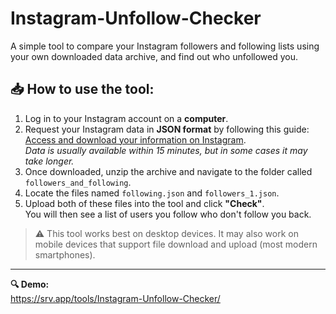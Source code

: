 # Instagram-Unfollow-Checker
A simple tool to compare your Instagram followers and following lists using your own downloaded data archive, and find out who unfollowed you.

## 📥 How to use the tool:

1. Log in to your Instagram account on a **computer**.
2. Request your Instagram data in **JSON format** by following this guide: [Access and download your information on Instagram](https://help.instagram.com/181231772500920).  
   *Data is usually available within 15 minutes, but in some cases it may take longer.*
3. Once downloaded, unzip the archive and navigate to the folder called `followers_and_following`.
4. Locate the files named `following.json` and `followers_1.json`.
5. Upload both of these files into the tool and click **"Check"**.  
   You will then see a list of users you follow who don't follow you back.

> ⚠️ This tool works best on desktop devices. It may also work on mobile devices that support file download and upload (most modern smartphones).

---

**🔍 Demo:**  
https://srv.app/tools/Instagram-Unfollow-Checker/
